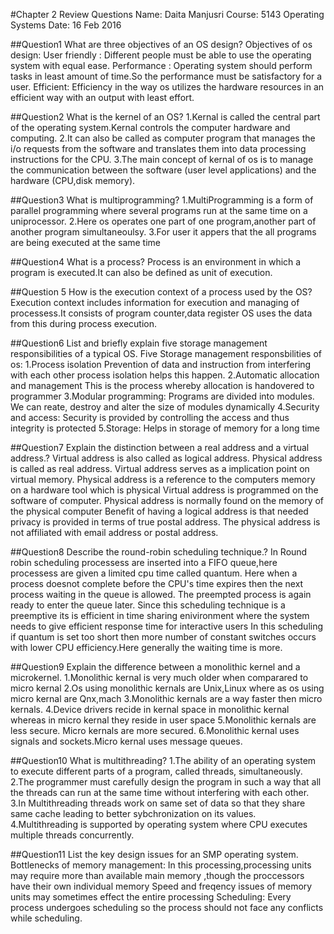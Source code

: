 #Chapter 2 Review Questions
Name: Daita Manjusri
Course: 5143 Operating Systems
Date: 16 Feb 2016 

##Question1
What are three objectives of an OS design?
Objectives of os design:
User friendly :
Different people must be able to use the operating system with equal ease.
Performance :
Operating system should perform tasks in least amount of time.So the performance must be satisfactory for a user.
Efficient:
Efficiency in the way os utilizes the hardware resources in an efficient way with an output with least effort.

##Question2
What is the kernel of an OS?
1.Kernal is called the central part of the operating system.Kernal controls the computer hardware and computing.
2.It can also be called as computer program that manages the i/o requests from the software and translates them into data processing instructions for the CPU.
3.The main concept of kernal of os is to manage the communication between the software (user level applications) and the hardware (CPU,disk memory).

##Question3
What is multiprogramming?
1.MultiProgramming is a form of parallel programming where several programs run at the same time on a uniprocessor.
2.Here os operates one part of one program,another part of another program simultaneoulsy.
3.For user it appers that the all programs are being executed at the same time

##Question4
What is a process?
Process is an environment in which a program  is executed.It can also be defined as unit of execution.

##Question 5
How is the execution context of a process used by the OS?
Execution context includes information for execution and managing of processess.It consists of program counter,data register
OS uses the data from this during process execution.

##Question6
List and briefly explain five storage management responsibilities of a typical OS.
Five Storage management responsbilities of os:
1.Process isolation
Prevention of data and instruction from interfering with each other process isolation helps this happen.
2.Automatic allocation and management
This is the process whereby allocation is handovered to programmer
3.Modular programming:
Programs are divided into modules. We can reate, destroy and alter the size of modules dynamically
4.Security and access:
Security is provided by controlling the access and thus integrity is protected
5.Storage:
Helps in storage of memory for a long time 

##Question7
Explain the distinction between a real address and a virtual address.?
Virtual address is also called as logical address.
Physical address is called as real address.
Virtual address serves as a implication point on virtual memory.
Physical address is a reference to the computers memory on a hardware tool which is physical
Virtual address is programmed on the software of computer.
Physical address is normally found on the memory of the physical computer
Benefit of having a logical address is that needed privacy is provided in terms of true postal address.
The physical address is not affiliated with email address or postal address.

##Question8
Describe the round-robin scheduling technique.?
In Round robin scheduling processess are inserted into a FIFO queue,here processess are given a limited cpu time called quantum.
Here when a process doesnot complete before the CPU's time expires then the next process waiting in the queue is allowed.
The preempted process is again ready to enter the queue later. 
Since this scheduling technique is a preemptive its is efficient in time sharing enivironment where the system needs to give efficient response time for interactive users
In this scheduling if quantum is set too short then more number of constant switches  occurs with lower CPU efficiency.Here generally the waiting time is more.

##Question9
Explain the difference between a monolithic kernel and a microkernel.
1.Monolithic kernal is very much older when comparared to micro kernal
2.Os using monolithic kernals are Unix,Linux where as os using micro kernal are Qnx,mach 
3.Monolithic kernals are a way faster then micro kernals.
4.Device drivers recide in kernal space in monolithic kernal whereas in micro kernal they reside in user space
5.Monolithic kernals are less secure. Micro kernals are more secured.
6.Monolithic kernal uses signals and sockets.Micro kernal uses message queues.

##Question10
What is multithreading?
1.The ability of an operating system to execute different parts of a program, called threads, simultaneously.
2.The programmer must carefully design the program in such a way that all the threads can run at the same time without interfering with each other.
3.In Multithreading threads work on same set of data so that they share same cache leading to better sybchronization on its values.
4.Multithreading is supported by operating system where CPU executes multiple threads concurrently.

##Question11
List the key design issues for an SMP operating system.
Bottlenecks of memory management:
In this processing,processing units may require more than available main memory ,though the proccessors have their own individual memory 
Speed and freqency issues of memory units may sometimes effect the entire processing
Scheduling:
Every process undergoes scheduling so the process should not face any conflicts while scheduling.



 
